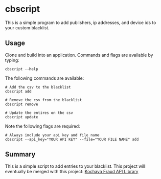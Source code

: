 # cbscript
This is a simple program to add publishers, ip addresses, and device ids to your custom blacklist.

## Usage

Clone and build into an application. Commands and flags are available by typing:
```
cbscript --help
```

The following commands are available:
```
# Add the csv to the blacklist
cbscript add

# Remove the csv from the blacklist
cbscript remove

# Update the entires on the csv
cbscript update

```

Note the following flags are required:
```
# Always include your api key and file name
cbscript --api_key="YOUR API KEY" --file="YOUR FILE NAME" add

```

## Summary
This is a simple script to add entries to your blacklist. This project will eventually be merged with this project:
[Kochava Fraud API Library](https://github.com/TengLun/kfapi "kfAPI")
